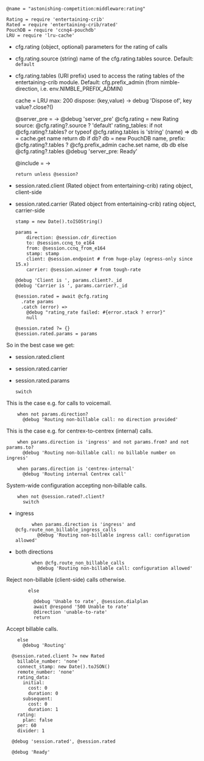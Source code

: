     @name = "astonishing-competition:middleware:rating"

    Rating = require 'entertaining-crib'
    Rated = require 'entertaining-crib/rated'
    PouchDB = require 'ccnq4-pouchdb'
    LRU = require 'lru-cache'

* cfg.rating (object, optional) parameters for the rating of calls
* cfg.rating.source (string) name of the cfg.rating.tables source. Default: `default`
* cfg.rating.tables (URI prefix) used to access the rating tables of the entertaining-crib module. Default: cfg.prefix_admin (from nimble-direction, i.e. env.NIMBLE_PREFIX_ADMIN)

    cache = LRU
      max: 200
      dispose: (key,value) ->
        debug 'Dispose of', key
        value?.close?()

    @server_pre = ->
      @debug 'server_pre'
      @cfg.rating = new Rating
        source: @cfg.rating?.source ? 'default'
        rating_tables:
          if not @cfg.rating?.tables? or typeof @cfg.rating.tables is 'string'
            (name) =>
              db = cache.get name
              return db if db?
              db = new PouchDB name, prefix: @cfg.rating?.tables ? @cfg.prefix_admin
              cache.set name, db
              db
          else
            @cfg.rating?.tables
      @debug 'server_pre: Ready'

    @include = ->

      return unless @session?

* session.rated.client (Rated object from entertaining-crib) rating object, client-side
* session.rated.carrier (Rated object from entertaining-crib) rating object, carrier-side

      stamp = new Date().toISOString()

      params =
          direction: @session.cdr_direction
          to: @session.ccnq_to_e164
          from: @session.ccnq_from_e164
          stamp: stamp
          client: @session.endpoint # from huge-play (egress-only since 15.x)
          carrier: @session.winner # from tough-rate

      @debug 'Client is ', params.client?._id
      @debug 'Carrier is ', params.carrier?._id

      @session.rated = await @cfg.rating
        .rate params
        .catch (error) =>
          @debug "rating_rate failed: #{error.stack ? error}"
          null

      @session.rated ?= {}
      @session.rated.params = params

So in the best case we get:
- session.rated.client
- session.rated.carrier
- session.rated.params

      switch

This is the case e.g. for calls to voicemail.

        when not params.direction?
          @debug 'Routing non-billable call: no direction provided'

This is the case e.g. for centrex-to-centrex (internal) calls.

        when params.direction is 'ingress' and not params.from? and not params.to?
          @debug 'Routing non-billable call: no billable number on ingress'

        when params.direction is 'centrex-internal'
          @debug 'Routing internal Centrex call'

System-wide configuration accepting non-billable calls.

        when not @session.rated?.client?
          switch

- ingress

            when params.direction is 'ingress' and @cfg.route_non_billable_ingress_calls
              @debug 'Routing non-billable ingress call: configuration allowed'

- both directions

            when @cfg.route_non_billable_calls
              @debug 'Routing non-billable call: configuration allowed'

Reject non-billable (client-side) calls otherwise.

            else

              @debug 'Unable to rate', @session.dialplan
              await @respond '500 Unable to rate'
              @direction 'unable-to-rate'
              return

Accept billable calls.

        else
          @debug 'Routing'

      @session.rated.client ?= new Rated
        billable_number: 'none'
        connect_stamp: new Date().toJSON()
        remote_number: 'none'
        rating_data:
          initial:
            cost: 0
            duration: 0
          subsequent:
            cost: 0
            duration: 1
        rating:
          plan: false
        per: 60
        divider: 1

      @debug 'session.rated', @session.rated

      @debug 'Ready'
